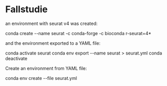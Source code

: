 # Fallstudie

an environment with seurat v4 was created:

conda create --name seurat -c conda-forge -c bioconda r-seurat=4*

and the environment exported to a YAML file:

conda activate seurat
conda env export --name seurat  > seurat.yml
conda deactivate



Create an environment from YAML file:

conda env create --file seurat.yml
